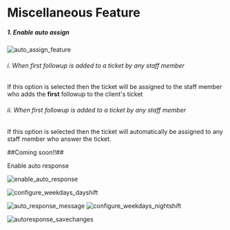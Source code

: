 # Miscellaneous Feature

##### 1. Enable auto assign

![auto_assign_feature](https://cloud.githubusercontent.com/assets/8191145/6750093/e7fb5ba8-cf1c-11e4-82f0-fbc42cf01115.png)

###### i. When first followup is added to a ticket by any staff member

If this option is selected then the ticket will be assigned to the staff member who adds the **first** followup to the client's ticket

###### ii. When first followup is added to a ticket by any staff member

If this option is selected then the ticket will automatically be assigned to any staff member who answer the ticket.

##Coming soon!!##

Enable auto response

![enable_auto_response](https://cloud.githubusercontent.com/assets/8191145/6555094/9c787252-c688-11e4-9bdf-705c50ac3a28.png)

![configure_weekdays_dayshift](https://cloud.githubusercontent.com/assets/8191145/6555093/9c70372c-c688-11e4-9b8b-e80af89ab966.png)

![auto_response_message](https://cloud.githubusercontent.com/assets/8191145/6555095/9c7e2a8a-c688-11e4-8d45-843be6032380.png)
![configure_weekdays_nightshift](https://cloud.githubusercontent.com/assets/8191145/6555092/9c40cf96-c688-11e4-966c-09f4d3a1c5b1.png)

![autoresponse_savechanges](https://cloud.githubusercontent.com/assets/8191145/6555131/053350a0-c689-11e4-9679-48ba428ed083.png)
